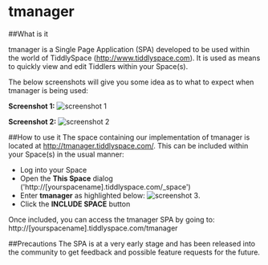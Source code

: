 tmanager
========

##What is it

tmanager is a Single Page Application (SPA) developed to be used within the world of TiddlySpace (http://www.tiddlyspace.com).  It is used as means to quickly view and edit Tiddlers within your Space(s).

The below screenshots will give you some idea as to what to expect when tmanager is being used:

**Screenshot 1:**
![screenshot 1](http://tmanager.tiddlyspace.com/tmanagerScreenShot.png "tManager Main GUI")

**Screenshot 2:**
![screenshot 2](http://tmanager.tiddlyspace.com/tmanagerScreenShot2.png "tManager Browsing Tiddlers")

##How to use it
The space containing our implementation of tmanager is located at http://tmanager.tiddlyspace.com/.  This can be included within your Space(s) in the usual manner:

- Log into your Space
- Open the **This Space** dialog ('http://[yourspacename].tiddlyspace.com/_space')
- Enter **tmanager** as highlighted below:
![screenshot 3](http://tmanager.tiddlyspace.com/tmanagerScreenShot3.png "Including tmanager into your space").
- Click the **INCLUDE SPACE** button

Once included, you can access the tmanager SPA by going to:
    http://[yourspacename].tiddlyspace.com/tmanager 

##Precautions
The SPA is at a very early stage and has been released into the community to get feedback and possible feature requests for the future.